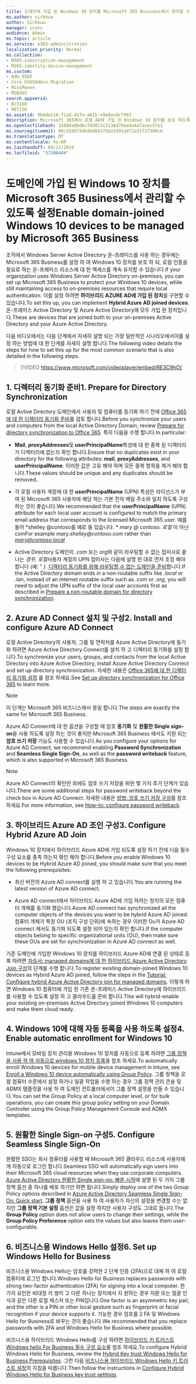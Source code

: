 ```yaml
---
title: 도메인에 가입 된 Windows 10 장치를 Microsoft 365 Business에서 관리할 수 있도록 설정
ms.author: sirkkuw
author: Sirkkuw
manager: scotv
audience: Admin
ms.topic: article
ms.service: o365-administration
localization_priority: Normal
ms.collection:
- M365-subscription-management
- M365-identity-device-management
ms.custom:
- Adm_O365
- Core_O365Admin_Migration
- MiniMaven
- MSB365
search.appverid:
- BCS160
- MET150
ms.assetid: 9b4de218-f1ad-41fa-a61b-e9e8ac0cf993
description: Microsoft 365에서 로컬 AD에 가입 된 Windows 10 장치를 보호 하도록 설정 하는 방법을 알아봅니다.
ms.openlocfilehash: 15804a0bd6cf9d013c5138470aa4a4a7acec57e1
ms.sourcegitcommit: 08c334b754bd6d64375b33d91a972a31f2f309cb
ms.translationtype: MT
ms.contentlocale: ko-KR
ms.lasthandoff: 09/21/2019
ms.locfileid: "37100444"
---
```

# <a name="enable-domain-joined-windows-10-devices-to-be-managed-by-microsoft-365-business"></a><span data-ttu-id="99f96-103">도메인에 가입 된 Windows 10 장치를 Microsoft 365 Business에서 관리할 수 있도록 설정</span><span class="sxs-lookup"><span data-stu-id="99f96-103">Enable domain-joined Windows 10 devices to be managed by Microsoft 365 Business</span></span>

<span data-ttu-id="99f96-104">조직에서 Windows Server Active Directory 온-프레미스를 사용 하는 경우에는 Microsoft 365 Business를 설정 하 여 Windows 10 장치를 보호 하 되, 로컬 인증을 필요로 하는 온-프레미스 리소스에 대 한 액세스를 계속 유지할 수 있습니다.</span><span class="sxs-lookup"><span data-stu-id="99f96-104">If your organization uses Windows Server Active Directory on-premises, you can set up Microsoft 365 Business to protect your Windows 10 devices, while still maintaining access to on-premises resources that require local authentication.</span></span>
<span data-ttu-id="99f96-105">이를 설정 하려면 **하이브리드 AZURE AD에 가입 된 장치**를 구현할 수 있습니다.</span><span class="sxs-lookup"><span data-stu-id="99f96-105">To set this up, you can implement **Hybrid Azure AD joined devices**.</span></span> <span data-ttu-id="99f96-106">온-프레미스 Active Directory 및 Azure Active Directory에 모두 가입 된 장치입니다.</span><span class="sxs-lookup"><span data-stu-id="99f96-106">These are devices that are joined both to your on-premises Active Directory and your Azure Active Directory.</span></span>

<span data-ttu-id="99f96-107">다음 비디오에서는 다음 단계에서 자세히 설명 되는 가장 일반적인 시나리오에서이를 설정 하는 방법에 대 한 단계를 자세히 설명 합니다.</span><span class="sxs-lookup"><span data-stu-id="99f96-107">The following video details the steps for how to set this up for the most common scenario that is also detailed in the following steps.</span></span>

> [!VIDEO https://www.microsoft.com/videoplayer/embed/RE3C9hO]
  

## <a name="1-prepare-for-directory-synchronization"></a><span data-ttu-id="99f96-108">1. 디렉터리 동기화 준비</span><span class="sxs-lookup"><span data-stu-id="99f96-108">1. Prepare for Directory Synchronization</span></span> 

<span data-ttu-id="99f96-109">로컬 Active Directory 도메인에서 사용자 및 컴퓨터를 동기화 하기 전에 [Office 365에 대 한 디렉터리 동기화 준비](https://docs.microsoft.com/office365/enterprise/prepare-for-directory-synchronization)를 검토 합니다.</span><span class="sxs-lookup"><span data-stu-id="99f96-109">Before you synchronize your users and computers from the local Active Directory Domain, review [Prepare for directory synchronization to Office 365](https://docs.microsoft.com/office365/enterprise/prepare-for-directory-synchronization).</span></span> <span data-ttu-id="99f96-110">특히 다음을 수행 합니다.</span><span class="sxs-lookup"><span data-stu-id="99f96-110">In particular:</span></span>

   - <span data-ttu-id="99f96-111">**Mail**, **proxyAddresses**및 **userPrincipalName**특성에 대 한 중복 된 디렉터리가 디렉터리에 없는지 확인 합니다.</span><span class="sxs-lookup"><span data-stu-id="99f96-111">Ensure that no duplicates exist in your directory for the following attributes: **mail**, **proxyAddresses**, and **userPrincipalName**.</span></span> <span data-ttu-id="99f96-112">이러한 값은 고유 해야 하며 모든 중복 항목을 제거 해야 합니다.</span><span class="sxs-lookup"><span data-stu-id="99f96-112">These values should be unique and any duplicates should be removed..</span></span>
   
   - <span data-ttu-id="99f96-113">각 로컬 사용자 계정에 대 한 **userPrincipalName** (UPN) 특성은 라이선스가 부여 된 Microsoft 365 사용자에 해당 하는 기본 전자 메일 주소와 일치 하도록 구성 하는 것이 좋습니다.</span><span class="sxs-lookup"><span data-stu-id="99f96-113">We recommended that the **userPrincipalName** (UPN) attribute for each local user account is configured to match the primary email address that corresponds to the licensed Microsoft 365 user.</span></span> <span data-ttu-id="99f96-114">예를 들어 \*shelley @<span>contoso를 예로<span> 들 있습니다. \* *mary @ contoso. 로컬* 이 아닌 com</span><span class="sxs-lookup"><span data-stu-id="99f96-114">For example *mary.shelley@<span>contoso.<span>com* rather than *mary@contoso.local*</span></span>
   
   - <span data-ttu-id="99f96-115">Active Directory 도메인이 *.com* 또는 *org*와 같이 라우팅할 수 없는 접미사로 끝나는 *경우, 로컬*사용자 계정의 UPN 접미사는 다음에 설명 된 대로 먼저 조정 해야 합니다 (예: " *).* [디렉터리 동기화를 위해 라우팅할 수 없는 도메인을 준비](https://docs.microsoft.com/office365/enterprise/prepare-a-non-routable-domain-for-directory-synchronization)합니다.</span><span class="sxs-lookup"><span data-stu-id="99f96-115">If the Active Directory domain ends in a non-routable suffix like *.local* or *.lan*, instead of an internet routable suffix such as *.com* or *.org*, you will need to adjust the UPN suffix of the local user accounts first as described in [Prepare a non-routable domain for directory synchronization](https://docs.microsoft.com/office365/enterprise/prepare-a-non-routable-domain-for-directory-synchronization).</span></span> 

## <a name="2-install-and-configure-azure-ad-connect"></a><span data-ttu-id="99f96-116">2. Azure AD Connect 설치 및 구성</span><span class="sxs-lookup"><span data-stu-id="99f96-116">2. Install and configure Azure AD Connect</span></span>

<span data-ttu-id="99f96-117">로컬 Active Directory의 사용자, 그룹 및 연락처를 Azure Active Directory에 동기화 하려면 Azure Active Directory Connect를 설치 하 고 디렉터리 동기화를 설정 합니다.</span><span class="sxs-lookup"><span data-stu-id="99f96-117">To synchronize your users, groups, and contacts from the local Active Directory into Azure Active Directory, install Azure Active Directory Connect and set up directory synchronization.</span></span> <span data-ttu-id="99f96-118">자세한 내용은 [Office 365에 대 한 디렉터리 동기화 설정](https://support.office.com/article/1b3b5318-6977-42ed-b5c7-96fa74b08846) 를 참조 하세요.</span><span class="sxs-lookup"><span data-stu-id="99f96-118">See [Set up directory synchronization for Office 365](https://support.office.com/article/1b3b5318-6977-42ed-b5c7-96fa74b08846) to learn more.</span></span>

> [!NOTE]
> <span data-ttu-id="99f96-119">이 단계는 Microsoft 365 비즈니스에서 동일 합니다.</span><span class="sxs-lookup"><span data-stu-id="99f96-119">The steps are exactly the same for Microsoft 365 Business.</span></span> 

<span data-ttu-id="99f96-120">Azure AD Connect에 대 한 옵션을 구성할 때 암호 **동기화** 및 **원활한 Single sign-on**을 사용 하도록 설정 하는 것이 좋지만 Microsoft 365 Business 에서도 지원 되는 **암호 쓰기 저장** 기능도 사용할 수 있습니다.</span><span class="sxs-lookup"><span data-stu-id="99f96-120">As you configure your options for Azure AD Connect, we recommend enabling **Password Synchronization** and **Seamless Single Sign-On**, as well as the **password writeback** feature, which is also supported in Microsoft 365 Business.</span></span>

> [!NOTE]
> <span data-ttu-id="99f96-121">Azure AD Connect의 확인란 외에도 암호 쓰기 저장을 위한 몇 가지 추가 단계가 있습니다.</span><span class="sxs-lookup"><span data-stu-id="99f96-121">There are some additional steps for password writeback beyond the check box in Azure AD Connect.</span></span> <span data-ttu-id="99f96-122">자세한 내용은 [방법: 암호 쓰기 저장 구성](https://docs.microsoft.com/azure/active-directory/authentication/howto-sspr-writeback)를 참조 하세요.</span><span class="sxs-lookup"><span data-stu-id="99f96-122">For more information, see [How-to: configure password writeback](https://docs.microsoft.com/azure/active-directory/authentication/howto-sspr-writeback).</span></span> 

## <a name="3-configure-hybrid-azure-ad-join"></a><span data-ttu-id="99f96-123">3. 하이브리드 Azure AD 조인 구성</span><span class="sxs-lookup"><span data-stu-id="99f96-123">3. Configure Hybrid Azure AD Join</span></span>

<span data-ttu-id="99f96-124">Windows 10 장치에서 하이브리드 Azure AD에 가입 되도록 설정 하기 전에 다음 필수 구성 요소를 충족 하는지 확인 해야 합니다.</span><span class="sxs-lookup"><span data-stu-id="99f96-124">Before you enable Windows 10 devices to be Hybrid Azure AD joined, you should make sure that you meet the following prerequisites:</span></span>

   - <span data-ttu-id="99f96-125">최신 버전의 Azure AD connect를 실행 하 고 있습니다.</span><span class="sxs-lookup"><span data-stu-id="99f96-125">You are running the latest version of Azure AD connect.</span></span>

   - <span data-ttu-id="99f96-126">Azure AD connect에서 하이브리드 Azure AD에 가입 하려는 장치의 모든 컴퓨터 개체를 동기화 했습니다.</span><span class="sxs-lookup"><span data-stu-id="99f96-126">Azure AD connect has synchronized all the computer objects of the devices you want to be hybrid Azure AD joined.</span></span> <span data-ttu-id="99f96-127">컴퓨터 개체가 특정 OU (조직 구성 단위)에 속하는 경우 이러한 Ou가 Azure AD connect 에서도 동기화 되도록 설정 되어 있는지 확인 합니다.</span><span class="sxs-lookup"><span data-stu-id="99f96-127">If the computer objects belong to specific organizational units (OU), then make sure these OUs are set for synchronization in Azure AD connect as well.</span></span>

<span data-ttu-id="99f96-128">기존 도메인에 가입한 Windows 10 장치를 하이브리드 Azure AD에 연결 된 상태로 등록 하려면 [자습서: managed domains에 대 한 하이브리드 Azure Active Directory Join 구성](https://docs.microsoft.com/azure/active-directory/devices/hybrid-azuread-join-managed-domains#configure-hybrid-azure-ad-join)의 단계를 수행 합니다.</span><span class="sxs-lookup"><span data-stu-id="99f96-128">To register existing domain-joined Windows 10 devices as Hybrid Azure AD joined, follow the steps in the [Tutorial: Configure hybrid Azure Active Directory join for managed domains](https://docs.microsoft.com/azure/active-directory/devices/hybrid-azuread-join-managed-domains#configure-hybrid-azure-ad-join).</span></span> <span data-ttu-id="99f96-129">이렇게 하면 Windows 10 컴퓨터에 가입 된 기존 온-프레미스 Active Directory에 하이브리드를 사용할 수 있도록 설정 하 고 클라우드를 준비 합니다.</span><span class="sxs-lookup"><span data-stu-id="99f96-129">This will hybrid-enable your existing on-premises Active Directory joined Windows 10 computers and make them cloud ready.</span></span>
    
## <a name="4-enable-automatic-enrollment-for-windows-10"></a><span data-ttu-id="99f96-130">4. Windows 10에 대해 자동 등록을 사용 하도록 설정</span><span class="sxs-lookup"><span data-stu-id="99f96-130">4. Enable automatic enrollment for Windows 10</span></span>

 <span data-ttu-id="99f96-131">Intune에서 모바일 장치 관리용 Windows 10 장치를 자동으로 등록 하려면 [그룹 정책을 사용 하 여 자동으로 windows 10 장치 등록](https://docs.microsoft.com/windows/client-management/mdm/enroll-a-windows-10-device-automatically-using-group-policy)을 참조 하세요.</span><span class="sxs-lookup"><span data-stu-id="99f96-131">To automatically enroll Windows 10 devices for mobile device management in Intune, see [Enroll a Windows 10 device automatically using Group Policy](https://docs.microsoft.com/windows/client-management/mdm/enroll-a-windows-10-device-automatically-using-group-policy).</span></span> <span data-ttu-id="99f96-132">그룹 정책을 로컬 컴퓨터 수준에서 설정 하거나 일괄 작업을 수행 하는 경우 그룹 정책 관리 콘솔 및 ADMX 템플릿을 사용 하 여 도메인 컨트롤러에서이 그룹 정책 설정을 만들 수 있습니다.</span><span class="sxs-lookup"><span data-stu-id="99f96-132">You can set the Group Policy at a local computer level, or for bulk operations, you can create this group policy setting on your Domain Controller using the Group Policy Management Console and ADMX templates.</span></span>

## <a name="5-configure-seamless-single-sign-on"></a><span data-ttu-id="99f96-133">5. 원활한 Single Sign-on 구성</span><span class="sxs-lookup"><span data-stu-id="99f96-133">5. Configure Seamless Single Sign-On</span></span>

  <span data-ttu-id="99f96-134">원활한 SSO는 회사 컴퓨터를 사용할 때 Microsoft 365 클라우드 리소스에 사용자에 게 자동으로 로그인 합니다.</span><span class="sxs-lookup"><span data-stu-id="99f96-134">Seamless SSO will automatically sign users into their Microsoft 365 cloud resources when they use corporate computers.</span></span> <span data-ttu-id="99f96-135">[Azure Active Directory 원활한 Single sign-on: 빠른 시작](https://docs.microsoft.com/azure/active-directory/hybrid/how-to-connect-sso-quick-start#step-2-enable-the-feature)에 설명 된 두 가지 그룹 정책 옵션 중 하나를 배포 하기만 하면 됩니다.</span><span class="sxs-lookup"><span data-stu-id="99f96-135">Simply deploy one of the two Group Policy options described in [Azure Active Directory Seamless Single Sign-On: Quick start](https://docs.microsoft.com/azure/active-directory/hybrid/how-to-connect-sso-quick-start#step-2-enable-the-feature).</span></span> <span data-ttu-id="99f96-136">**그룹 정책** 옵션을 사용 하 여 사용자가 자신의 설정을 변경할 수는 없지만 **그룹 정책 기본 설정** 옵션은 값을 설정 하지만 사용자 구성도 그대로 둡니다.</span><span class="sxs-lookup"><span data-stu-id="99f96-136">The **Group Policy** option does not allow users to change their settings, while the **Group Policy Preference** option sets the values but also leaves them user-configurable.</span></span>

## <a name="6-set-up-windows-hello-for-business"></a><span data-ttu-id="99f96-137">6. 비즈니스용 Windows Hello 설정</span><span class="sxs-lookup"><span data-stu-id="99f96-137">6. Set up Windows Hello for Business</span></span>

 <span data-ttu-id="99f96-138">비즈니스용 Windows Hello는 암호를 강력한 2 단계 인증 (2FA)으로 대체 하 여 로컬 컴퓨터에 로그인 합니다.</span><span class="sxs-lookup"><span data-stu-id="99f96-138">Windows Hello for Business replaces passwords with strong two-factor authentication (2FA) for signing into a local computer.</span></span> <span data-ttu-id="99f96-139">한 가지 요인은 비대칭 키 쌍이 고 다른 하나는 장치에서 지 원하는 경우 지문 또는 얼굴 인식과 같은 다른 로컬 제스처 또는 PIN입니다.</span><span class="sxs-lookup"><span data-stu-id="99f96-139">One factor is an asymmetric key pair, and the other is a PIN or other local gesture such as fingerprint or facial recognition if your device supports it.</span></span> <span data-ttu-id="99f96-140">가능한 경우 암호를 2 FA 및 Windows Hello for Business로 바꾸는 것이 좋습니다.</span><span class="sxs-lookup"><span data-stu-id="99f96-140">We recommended that you replace passwords with 2FA and Windows Hello for Business where possible.</span></span>

<span data-ttu-id="99f96-141">비즈니스용 하이브리드 Windows Hello를 구성 하려면 [하이브리드 키 트러스트 Windows hello For Business 필수 구성 요소](https://docs.microsoft.com/windows/security/identity-protection/hello-for-business/hello-hybrid-key-trust-prereqs)를 참조 하세요.</span><span class="sxs-lookup"><span data-stu-id="99f96-141">To configure Hybrid Windows Hello for Business, review the [Hybrid Key trust Windows Hello for Business Prerequisites](https://docs.microsoft.com/windows/security/identity-protection/hello-for-business/hello-hybrid-key-trust-prereqs).</span></span> <span data-ttu-id="99f96-142">그런 다음 [비즈니스용 하이브리드 Windows Hello 키 트러스트 설정](https://docs.microsoft.com/windows/security/identity-protection/hello-for-business/hello-hybrid-key-whfb-settings)의 지침을 따릅니다.</span><span class="sxs-lookup"><span data-stu-id="99f96-142">Then follow the instructions in [Configure Hybrid Windows Hello for Business key trust settings](https://docs.microsoft.com/windows/security/identity-protection/hello-for-business/hello-hybrid-key-whfb-settings).</span></span> 
